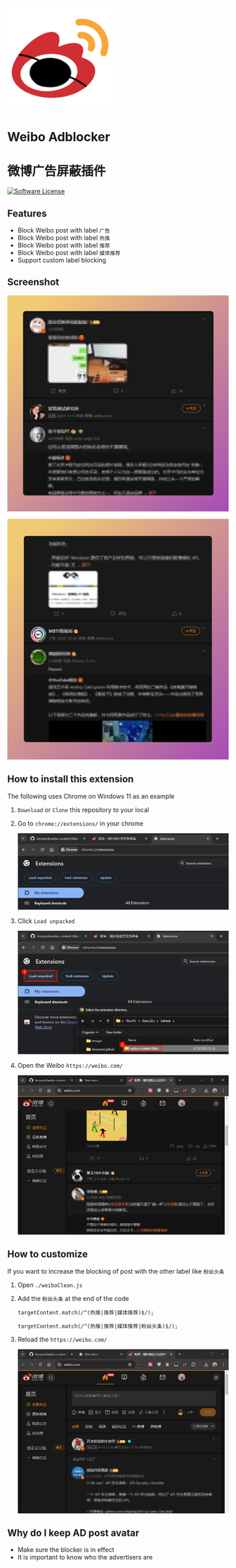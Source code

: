 ![weiboFilter](images/weiboFilter.png)

# Weibo Adblocker

# 微博广告屏蔽插件

[![Software License](https://img.shields.io/badge/license-MIT-brightgreen.svg)](LICENSE)

## Features

+ Block Weibo post with label  `广告` 
+ Block Weibo post with label  `热推` 
+ Block Weibo post with label  `推荐` 
+ Block Weibo post with label  `媒体推荐` 
+ Support custom label blocking

## Screenshot

![image-20240415010728677](images/image-20240415010728677.png)

![image-20240415010800906](images/image-20240415010800906.png)

## How to install this extension

The following uses Chrome on Windows 11 as an example

1. `Download` or `Clone` this repository to your local

2. Go to `chrome://extensions/` in your chrome

   ![image-20240415011557376](images/image-20240415011557376.png)

3. Click `Load unpacked`

   ![image-20240415011737405](images/image-20240415011737405.png)

4. Open the Weibo `https://weibo.com/`

   ![image-20240415012251267](images/image-20240415012251267.png)

## How to customize

If you want to increase the blocking of post with the other label like `粉丝头条` 

1. Open `./weiboClean.js`

2. Add the `粉丝头条` at the end of the code 

   `targetContent.match(/^(热推|推荐|媒体推荐)$/);`

   `targetContent.match(/^(热推|推荐|媒体推荐|粉丝头条)$/);`

3. Reload the `https://weibo.com/`

   ![image-20240415013013879](images/image-20240415013013879.png)

## Why do I keep AD post avatar

+ Make sure the blocker is in effect
+ It is important to know who the advertisers are